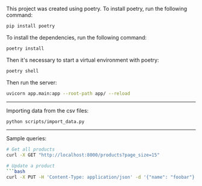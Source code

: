 This project was created using poetry. To install poetry, run the following command:

```bash
pip install poetry
```

To install the dependencies, run the following command:

```bash
poetry install
```

Then it's necessary to start a virtual environment with poetry:

```bash
poetry shell
```

Then run the server:

```bash
uvicorn app.main:app --root-path app/ --reload
```

---

Importing data from the csv files:

```bash
python scripts/import_data.py
```

---

Sample queries:

```bash
# Get all products
curl -X GET "http://localhost:8000/products?page_size=15"

# Update a product
```bash
curl -X PUT -H 'Content-Type: application/json' -d '{"name": "foobar"}' "http://localhost:8000/products/prod1548%23prod104001000080"
```
